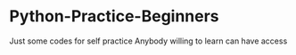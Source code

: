 # Python-Practice-Beginners
Just some codes for self practice
Anybody willing to learn can have access
